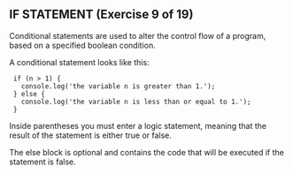  ## IF STATEMENT (Exercise 9 of 19)

  Conditional statements are used to alter the control flow of a program,
  based on a specified boolean condition.

  A conditional statement looks like this:

     if (n > 1) {
       console.log('the variable n is greater than 1.');
     } else {
       console.log('the variable n is less than or equal to 1.');
     }

  Inside parentheses you must enter a logic statement, meaning that the
  result of the statement is either true or false.

  The else block is optional and contains the code that will be executed if
  the statement is false.
